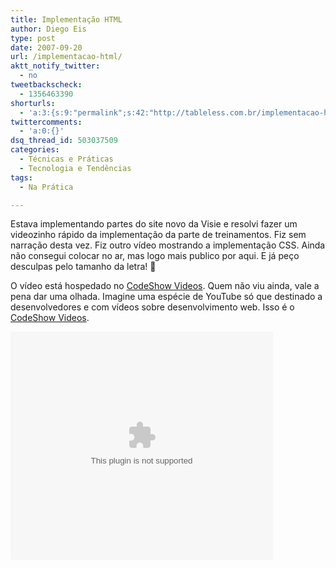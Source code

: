 ```yaml
---
title: Implementação HTML
author: Diego Eis
type: post
date: 2007-09-20
url: /implementacao-html/
aktt_notify_twitter:
  - no
tweetbackscheck:
  - 1356463390
shorturls:
  - 'a:3:{s:9:"permalink";s:42:"http://tableless.com.br/implementacao-html";s:7:"tinyurl";s:26:"http://tinyurl.com/3zg3nnn";s:4:"isgd";s:19:"http://is.gd/eVYF2y";}'
twittercomments:
  - 'a:0:{}'
dsq_thread_id: 503037509
categories:
  - Técnicas e Práticas
  - Tecnologia e Tendências
tags:
  - Na Prática

---
```

Estava implementando partes do site novo da Visie e resolvi fazer um videozinho rápido da implementação da parte de treinamentos. Fiz sem narração desta vez. Fiz outro vídeo mostrando a implementação CSS. Ainda não consegui colocar no ar, mas logo mais publico por aqui. E já peço desculpas pelo tamanho da letra! 🙁

O vídeo está hospedado no [CodeShow Videos][1]. Quem não viu ainda, vale a pena dar uma olhada. Imagine uma espécie de YouTube só que destinado a desenvolvedores e com vídeos sobre desenvolvimento web. Isso é o [CodeShow Videos][1].

<embed src="http://video.visie.com.br/kickapps/flash/premium_drop_v3.swf?b=1&widgetHost=video.visie.com.br&mediaType=VIDEO&mediaId=85534&as=7300" quality="best" allowfullscreen="true" allowscriptaccess="always" height="365" width="420">
</embed>

 [1]: http://video.visie.com.br/